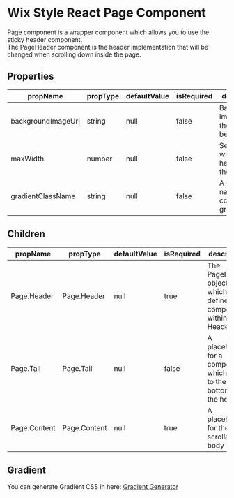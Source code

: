 # Wix Style React Page Component

Page component is a wrapper component which allows you to use the sticky header component.
<br/>
The PageHeader component is the header implementation that will be changed when scrolling down inside the page.

## Properties
| propName | propType | defaultValue | isRequired | description |
|----------|----------|--------------|------------|-------------|
| backgroundImageUrl | string | null | false | Background image url of the header beackground |
| maxWidth | number | null | false | Sets the max width of the header and the content |
| gradientClassName | string | null | false | A class name that contains gradient css |

## Children
| propName | propType | defaultValue | isRequired | description |
|----------|----------|--------------|------------|-------------|
| Page.Header | Page.Header | null | true | The PageHeader object which defines the components within the Header |
| Page.Tail | Page.Tail | null | false | A placeholder for a component which sticks to the bottom of the header |
| Page.Content | Page.Content | null | true | A placeholder for the page scrollable body |

## Gradient
You can generate Gradient CSS in here: <a href="https://www.cssmatic.com/gradient-generator">Gradient Generator</a>